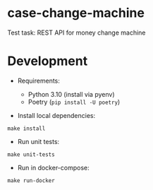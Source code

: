 # case-change-machine
Test task: REST API for money change machine

# Development
- Requirements:
    - Python 3.10 (install via pyenv)
    - Poetry (`pip install -U poetry`)

- Install local dependencies:
```
make install
```

- Run unit tests:
```
make unit-tests
```

- Run in docker-compose:
```
make run-docker
```
